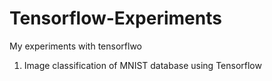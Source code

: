 # Tensorflow-Experiments
My experiments with tensorflwo

1) Image classification of MNIST database using Tensorflow
